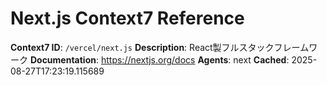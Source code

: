 # Next.js Context7 Reference

**Context7 ID**: `/vercel/next.js`
**Description**: React製フルスタックフレームワーク
**Documentation**: https://nextjs.org/docs
**Agents**: next
**Cached**: 2025-08-27T17:23:19.115689
